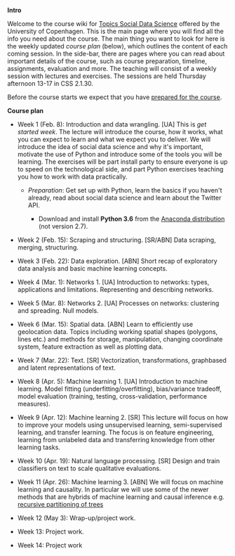 **Intro**

Welcome to the course wiki for [Topics Social Data Science](https://kurser.ku.dk/course/a%C3%98kk08371u/2017-2018) offered by the University of Copenhagen. This is the main page where you will find all the info you need about the course. The main thing you want to look for here is the weekly updated *course plan* (below), which outlines the content of each coming session. In the side-bar, there are pages where you can read about important details of the course, such as course preparation, timeline, assignments, evaluation and more. The teaching will consist of a weekly session with lectures and exercises. The sessions are held Thursday afternoon 13-17 in CSS 2.1.30.

Before the course starts we expect that you have [prepared for the course](https://github.com/abjer/tsds/wiki/Course-preparation).

**Course plan**

* Week 1 (Feb. 8): Introduction and data wrangling. [UA] This is *get started week*. The lecture will introduce the course, how it works, what you can expect to learn and what we expect you to deliver. We will introduce the idea of social data science and why it's important, motivate the use of Python and introduce some of the tools you will be learning. The exercises will be part install party to ensure everyone is up to speed on the technological side, and part Python exercises teaching you how to work with data practically.

    * *Preparation*: Get set up with Python, learn the basics if you haven't already, read about social data science and learn about the Twitter API.

        * Download and install **Python 3.6** from the [Anaconda distribution](https://www.anaconda.com/download/#macos) (not version 2.7).

* Week 2 (Feb. 15): Scraping and structuring. [SR/ABN] Data scraping, merging, structuring.

* Week 3 (Feb. 22): Data exploration. [ABN] Short recap of exploratory data analysis and basic machine learning concepts.

* Week 4 (Mar. 1): Networks 1. [UA] Introduction to networks: types, applications and limitations. Representing and describing networks.

* Week 5 (Mar. 8): Networks 2. [UA] Processes on networks: clustering and spreading. Null models.

* Week 6 (Mar. 15): Spatial data. [ABN] Learn to efficiently use geolocation data. Topics including working spatial shapes (polygons, lines etc.) and methods for storage, manipulation, changing coordinate system, feature extraction as well as plotting data.

* Week 7 (Mar. 22): Text. [SR] Vectorization, transformations, graphbased and latent representations of text. 

* Week 8 (Apr. 5): Machine learning 1. [UA] Introduction to machine learning. Model fitting (underfitting/overfitting), bias/variance tradeoff, model evaluation (training, testing, cross-validation, performance measures).

* Week 9 (Apr. 12): Machine learning 2. [SR] This lecture will focus on how to improve your models using unsupervised learning, semi-supervised learning, and transfer learning. The focus is on feature engineering, learning from unlabeled data and transferring knowledge from other learning tasks.

* Week 10 (Apr. 19): Natural language processing. [SR] Design and train classifiers on text to scale qualitative evaluations. 

* Week 11 (Apr. 26): Machine learning 3. [ABN] We will focus on machine learning and causality. In particular we will use some of the newer methods that are hybrids of machine learning and causal inference e.g. [recursive partitioning of trees](http://www.pnas.org/content/113/27/7353.full)

* Week 12 (May 3): Wrap-up/project work.

* Week 13: Project work.

* Week 14: Project work